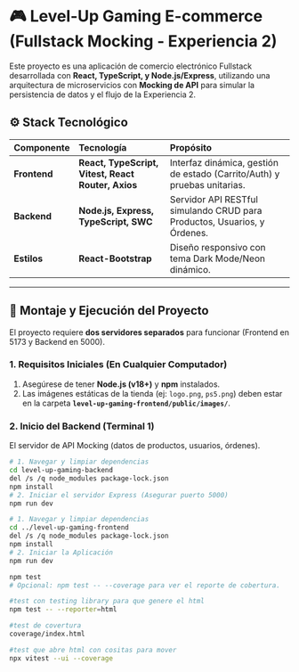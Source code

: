 # 🎮 Level-Up Gaming E-commerce (Fullstack Mocking - Experiencia 2)

Este proyecto es una aplicación de comercio electrónico Fullstack desarrollada con **React, TypeScript, y Node.js/Express**, utilizando una arquitectura de microservicios con **Mocking de API** para simular la persistencia de datos y el flujo de la Experiencia 2.

## ⚙️ Stack Tecnológico

| Componente | Tecnología | Propósito |
| :--- | :--- | :--- |
| **Frontend** | **React, TypeScript, Vitest, React Router, Axios** | Interfaz dinámica, gestión de estado (Carrito/Auth) y pruebas unitarias. |
| **Backend** | **Node.js, Express, TypeScript, SWC** | Servidor API RESTful simulando CRUD para Productos, Usuarios, y Órdenes. |
| **Estilos** | **React-Bootstrap** | Diseño responsivo con tema Dark Mode/Neon dinámico. |

---

## 🚀 Montaje y Ejecución del Proyecto

El proyecto requiere **dos servidores separados** para funcionar (Frontend en 5173 y Backend en 5000).

### 1. Requisitos Iniciales (En Cualquier Computador)

1.  Asegúrese de tener **Node.js (v18+)** y **npm** instalados.
2.  Las imágenes estáticas de la tienda (ej: `logo.png`, `ps5.png`) deben estar en la carpeta **`level-up-gaming-frontend/public/images/`**.

### 2. Inicio del Backend (Terminal 1)

El servidor de API Mocking (datos de productos, usuarios, órdenes).

```bash
# 1. Navegar y limpiar dependencias
cd level-up-gaming-backend
del /s /q node_modules package-lock.json 
npm install
# 2. Iniciar el servidor Express (Asegurar puerto 5000)
npm run dev

# 1. Navegar y limpiar dependencias
cd ../level-up-gaming-frontend
del /s /q node_modules package-lock.json 
npm install
# 2. Iniciar la Aplicación
npm run dev

npm test
# Opcional: npm test -- --coverage para ver el reporte de cobertura.

#test con testing library para que genere el html
npm test -- --reporter=html

#test de covertura
coverage/index.html

#test que abre html con cositas para mover
npx vitest --ui --coverage
